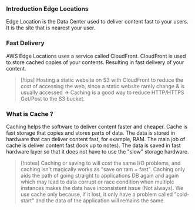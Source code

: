 ### Introduction Edge Locations

Edge Location is the Data Center used to deliver content fast to your users.
It is the site that is nearest your user.

### Fast Delivery

AWS Edge Locations uses a service called CloudFront.
CloudFront is used to store cached copies of your contents.
Resulting in fast delivery of your content.

> [!tips]
> Hosting a static website on S3 with CloudFront to reduce the cost of accessing the web, since a static website rarely change & is usually accessed -> Caching is a good way to reduce HTTP/HTTPS Get/Post to the S3 bucket.

### What is Cache ? 

Caching helps the software to deliver content faster and cheaper.
Cache is fast storage that copies and stores parts of data.
The data is stored in hardware that can deliver content fast, for example, RAM. 
The main job of cache is deliver content fast (look up to notes).
The data is saved in fast hardware layer so that it does not have to use the "slow" storage hardware.

> [!notes]
> Caching or saving to will cost the same I/O problems, and caching isn't magically works as "save on ram = fast". 
> Caching only aids the path of going straight to applications DB again and again which may lead to data corrupt or race condition when multiple instances makes the data have inconsistent issue (Not always).
> We use cache only because, if it lost, it only have a problem called "cold-start" and the data of the application will remains the same.

